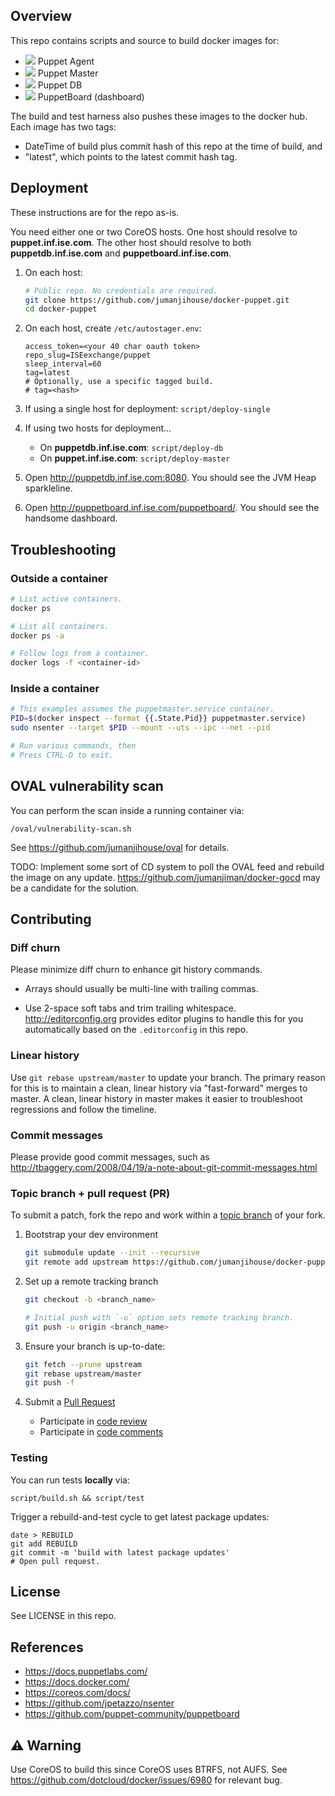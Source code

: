 Overview
--------

This repo contains scripts and source to build docker images for:

* [![](https://badge.imagelayers.io/jumanjiman/puppetagent.svg)](https://imagelayers.io/?images=jumanjiman/puppetagent:latest 'Size') Puppet Agent
* [![](https://badge.imagelayers.io/jumanjiman/puppetmaster.svg)](https://imagelayers.io/?images=jumanjiman/puppetmaster:latest 'Size') Puppet Master
* [![](https://badge.imagelayers.io/jumanjiman/puppetdb.svg)](https://imagelayers.io/?images=jumanjiman/puppetdb:latest 'Size') Puppet DB
* [![](https://badge.imagelayers.io/jumanjiman/puppetboard.svg)](https://imagelayers.io/?images=jumanjiman/puppetboard:latest 'Size') PuppetBoard (dashboard)

The build and test harness also pushes these images
to the docker hub. Each image has two tags:

* DateTime of build plus commit hash of this repo at the time of build, and
* "latest", which points to the latest commit hash tag.


Deployment
----------

These instructions are for the repo as-is.

You need either one or two CoreOS hosts.
One host should resolve to **puppet.inf.ise.com**.
The other host should resolve to both **puppetdb.inf.ise.com**
and **puppetboard.inf.ise.com**.

1. On each host:

   ```bash
   # Public repo. No credentials are required.
   git clone https://github.com/jumanjihouse/docker-puppet.git
   cd docker-puppet
   ```

1. On each host, create `/etc/autostager.env`:

   ```
   access_token=<your 40 char oauth token>
   repo_slug=ISEexchange/puppet
   sleep_interval=60
   tag=latest
   # Optionally, use a specific tagged build.
   # tag=<hash>
   ```

1. If using a single host for deployment: `script/deploy-single`

1. If using two hosts for deployment...

   * On **puppetdb.inf.ise.com**: `script/deploy-db`
   * On **puppet.inf.ise.com**: `script/deploy-master`

1. Open http://puppetdb.inf.ise.com:8080.
   You should see the JVM Heap sparkleline.

1. Open http://puppetboard.inf.ise.com/puppetboard/.
   You should see the handsome dashboard.


Troubleshooting
---------------

### Outside a container

```bash
# List active containers.
docker ps

# List all containers.
docker ps -a

# Follow logs from a container.
docker logs -f <container-id>
```


### Inside a container

```bash
# This examples assumes the puppetmaster.service container.
PID=$(docker inspect --format {{.State.Pid}} puppetmaster.service)
sudo nsenter --target $PID --mount --uts --ipc --net --pid

# Run various commands, then
# Press CTRL-D to exit.
```


OVAL vulnerability scan
-----------------------

You can perform the scan inside a running container via:

    /oval/vulnerability-scan.sh

See https://github.com/jumanjihouse/oval for details.

TODO: Implement some sort of CD system to poll the OVAL feed and rebuild
the image on any update. https://github.com/jumanjiman/docker-gocd may be
a candidate for the solution.


Contributing
------------

### Diff churn

Please minimize diff churn to enhance git history commands.

* Arrays should usually be multi-line with trailing commas.

* Use 2-space soft tabs and trim trailing whitespace.<br/>
  http://editorconfig.org provides editor plugins to handle this
  for you automatically based on the `.editorconfig` in this repo.


### Linear history

Use `git rebase upstream/master` to update your branch.
The primary reason for this is to maintain a clean, linear history
via "fast-forward" merges to master.
A clean, linear history in master makes it easier
to troubleshoot regressions and follow the timeline.


### Commit messages

Please provide good commit messages, such as<br/>
http://tbaggery.com/2008/04/19/a-note-about-git-commit-messages.html


### Topic branch + pull request (PR)

To submit a patch, fork the repo and work within
a [topic branch](http://progit.org/book/ch3-4.html) of your fork.

1. Bootstrap your dev environment

   ```bash
   git submodule update --init --recursive
   git remote add upstream https://github.com/jumanjihouse/docker-puppet.git
   ```

1. Set up a remote tracking branch

    ```bash
    git checkout -b <branch_name>

    # Initial push with `-u` option sets remote tracking branch.
    git push -u origin <branch_name>
    ```

1. Ensure your branch is up-to-date:

    ```bash
    git fetch --prune upstream
    git rebase upstream/master
    git push -f
    ```

1. Submit a [Pull Request](https://help.github.com/articles/using-pull-requests)
   - Participate in [code review](https://github.com/features/projects/codereview)
   - Participate in [code comments](https://github.com/blog/42-commit-comments)


### Testing

You can run tests **locally** via:

    script/build.sh && script/test

Trigger a rebuild-and-test cycle to get latest package updates:

    date > REBUILD
    git add REBUILD
    git commit -m 'build with latest package updates'
    # Open pull request.


License
-------

See LICENSE in this repo.


References
----------

* https://docs.puppetlabs.com/
* https://docs.docker.com/
* https://coreos.com/docs/
* https://github.com/jpetazzo/nsenter
* https://github.com/puppet-community/puppetboard


:warning: Warning
-----------------

Use CoreOS to build this since CoreOS uses BTRFS, not AUFS.
See https://github.com/dotcloud/docker/issues/6980 for relevant bug.
